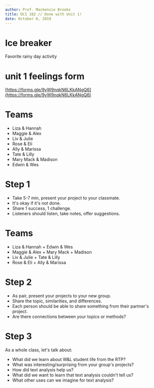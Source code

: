 ```yaml
---
author: Prof. Mackenzie Brooks
title: DCI 102 // Done with Unit 1!
date: October 8, 2019
---
```


# Ice breaker
Favorite rainy day activity 

# unit 1 feelings form 
[https://forms.gle/9yW9nqkN6LKkANgQ6](https://forms.gle/9yW9nqkN6LKkANgQ6)

# Teams
* Liza & Hannah
* Maggie & Alex
* Liv & Julie
* Rose & Eli
* Ally & Marissa
* Tate & Lilly
* Mary Mack & Madison
* Edwin & Wes

# Step 1
* Take 5-7 min, present your project to your classmate. 
* It's okay if it's not done.
* Share 1 success, 1 challenge.
* Listeners should listen, take notes, offer suggestions. 


# Teams
* Liza & Hannah + Edwin & Wes
* Maggie & Alex + Mary Mack + Madison
* Liv & Julie + Tate & Lilly
* Rose & Eli + Ally & Marissa 

# Step 2
* As pair, present your projects to your new group.
* Share the topic, similarities, and differences. 
* Each person should be able to share something from their partner's project. 
* Are there connections between your topics or methods? 


# Step 3
As a whole class, let's talk about:

* What did we learn about W&L student life from the RTP?
* What was interesting/surprising from your group's projects?
* How did text analysis help us? 
* What did we want to learn that text analysis couldn't tell us?
* What other uses can we imagine for text analysis? 
